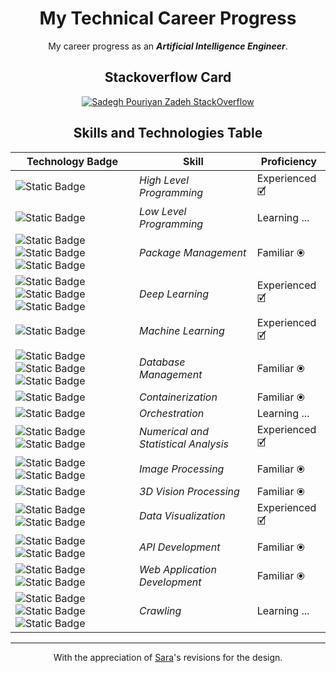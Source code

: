 <div align="center">

# My Technical Career Progress

My career progress as an ***Artificial Intelligence Engineer***.

## Stackoverflow Card

[![Sadegh Pouriyan Zadeh StackOverflow](https://github-readme-stackoverflow.vercel.app/?userID=15154700&theme=dark)](https://stackoverflow.com/users/15154700/sadegh-pouriyan)

## Skills and Technologies Table

| Technology Badge | Skill | Proficiency |
| - | - | - |
| ![Static Badge](https://img.shields.io/badge/Python-white?logo=python&logoColor=white&color=%233776AB) | *High Level Programming* | Experienced 🗹 |
| ![Static Badge](https://img.shields.io/badge/Rust-white?logo=rust&logoColor=white&color=%23000000) | *Low Level Programming* | Learning ... |
| ![Static Badge](https://img.shields.io/badge/uv-white?logo=uv&logoColor=white&color=%23DE5FE9) ![Static Badge](https://img.shields.io/badge/Conda-white?logo=anaconda&logoColor=white&color=%2344A833) ![Static Badge](https://img.shields.io/badge/pypi-white?logo=pypi&logoColor=white&color=%233775A9) | *Package Management* | Familiar ⦿ |
| ![Static Badge](https://img.shields.io/badge/PyTorch-white?logo=pytorch&logoColor=white&color=%23EE4C2C)  ![Static Badge](https://img.shields.io/badge/Tensorflow-white?logo=tensorflow&logoColor=white&color=%23FF6F00)  ![Static Badge](https://img.shields.io/badge/Keras-white?logo=keras&logoColor=white&color=%23D00000) | *Deep Learning* | Experienced 🗹 |
| ![Static Badge](https://img.shields.io/badge/ScikitLearn-F7931E?logo=scikitlearn&logoColor=white&color=%23F7931E) | *Machine Learning* | Experienced 🗹 |
| ![Static Badge](https://img.shields.io/badge/mongodb-47A248?logo=MongoDB&logoColor=white&color=%2347A248) ![Static Badge](https://img.shields.io/badge/SQLite-003B57?logo=sqlite&logoColor=white&color=%23003B57) ![Static Badge](https://img.shields.io/badge/PostgreSQL-4169E1?logo=postgresql&logoColor=white&color=%234169E1)| *Database Management* | Familiar ⦿ |
| ![Static Badge](https://img.shields.io/badge/Docker-2496ED?logo=docker&logoColor=white&color=%232496ED) | *Containerization* | Familiar ⦿ |
| ![Static Badge](https://img.shields.io/badge/Kubernetes-326CE5?logo=kubernetes&logoColor=white&color=%23326CE5) | *Orchestration* | Learning ... |
| ![Static Badge](https://img.shields.io/badge/NumPy-013243?logo=numpy&logoColor=white&color=%23013243) ![Static Badge](https://img.shields.io/badge/pandas-150458?logo=pandas&logoColor=white&color=%23150458) | *Numerical and Statistical Analysis* | Experienced 🗹 |
| ![Static Badge](https://img.shields.io/badge/OpenCV-5C3EE8?logo=opencv&logoColor=white&color=%235C3EE8) ![Static Badge](https://img.shields.io/badge/Albumentations-white) | *Image Processing* | Familiar ⦿ |
| ![Static Badge](https://img.shields.io/badge/Blender-E87D0D?logo=blender&logoColor=white&color=%23E87D0D) | *3D Vision Processing* | Familiar ⦿ |
| ![Static Badge](https://img.shields.io/badge/Plotly-3F4F75?logo=plotly&logoColor=white&color=%233F4F75) ![Static Badge](https://img.shields.io/badge/Matplotlib-white) | *Data Visualization* | Experienced 🗹 |
| ![Static Badge](https://img.shields.io/badge/FastAPI-009688?logo=fastapi&logoColor=white&color=%23009688) ![Static Badge](https://img.shields.io/badge/Flask-000000?logo=flask&logoColor=white&color=%23000000) | *API Development* | Familiar ⦿ |
| ![Static Badge](https://img.shields.io/badge/Gradio-F97316?logo=gradio&logoColor=white&color=%23F97316) ![Static Badge](https://img.shields.io/badge/Streamlit-FF4B4B?logo=streamlit&logoColor=white&color=%23FF4B4B) | *Web Application Development* | Familiar ⦿ |
| ![Static Badge](https://img.shields.io/badge/Scrapy-60A839?logo=scrapy&logoColor=white&color=%2360A839) ![Static Badge](https://img.shields.io/badge/BeautifulSoup-white) ![Static Badge](https://img.shields.io/badge/Playwright-white) | *Crawling* | Learning ... |

---

With the appreciation of [Sara](https://www.linkedin.com/in/sara-nazari/)'s revisions for the design.

</div>
